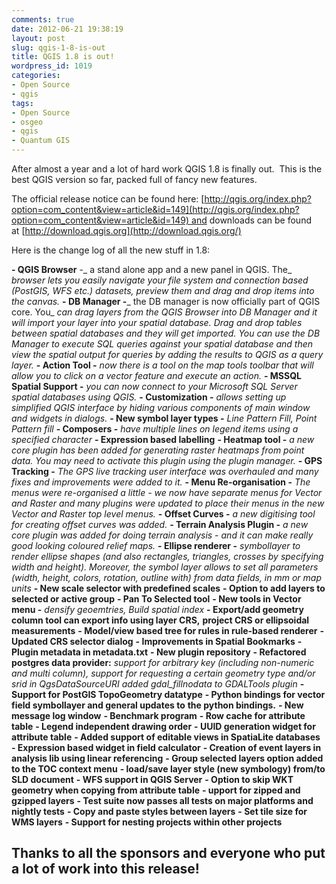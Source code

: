 ```yaml
---
comments: true
date: 2012-06-21 19:38:19
layout: post
slug: qgis-1-8-is-out
title: QGIS 1.8 is out!
wordpress_id: 1019
categories:
- Open Source
- qgis
tags:
- Open Source
- osgeo
- qgis
- Quantum GIS
---
```


After almost a year and a lot of hard work QGIS 1.8 is finally out.  This is the best QGIS version so far, packed full of fancy new features.

The official release notice can be found here: [http://qgis.org/index.php?option=com_content&view=article&id=149](http://qgis.org/index.php?option=com_content&view=article&id=149) and downloads can be found at [http://download.qgis.org](http://download.qgis.org/)

Here is the change log of all the new stuff in 1.8:

**- QGIS Browser** -_ a stand alone app and a new panel in QGIS. The_
_browser lets you easily navigate your file system and connection based_
_(PostGIS, WFS etc.) datasets, preview them and drag and drop items_
_into the canvas._
**- DB Manager -**_ the DB manager is now officially part of QGIS core. You_
_can drag layers from the QGIS Browser into DB Manager and it will_
_import your layer into your spatial database. Drag and drop tables_
_between spatial databases and they will get imported. You can use the_
_DB Manager to execute SQL queries against your spatial database and_
_then view the spatial output for queries by adding the results to QGIS_
_as a query layer._
**- Action Tool -** _now there is a tool on the map tools toolbar that will_
_allow you to click on a vector feature and execute an action._
**- MSSQL Spatial Support -** _you can now connect to your Microsoft SQL_
_Server spatial databases using QGIS._
**- Customization -** _allows setting up simplified QGIS interface by_
_hiding various components of main window and widgets in dialogs._
**- New symbol layer types -** _Line Pattern Fill, Point Pattern fill_
**- Composers -** _have multiple lines on legend items using a specified character_
**- Expression based labelling**
**- Heatmap tool -** _a new core plugin has been added for generating_
_raster heatmaps from point data. You may need to activate this plugin_
_using the plugin manager._
**- GPS Tracking -** _The GPS live tracking user interface was overhauled_
_and many fixes and improvements were added to it._
**- Menu Re-organisation -** _The menus were re-organised a little - we now_
_have separate menus for Vector and Raster and many plugins were_
_updated to place their menus in the new Vector and Raster top level_
_menus._
**- Offset Curves -** _a new digitising tool for creating offset curves was added._
**- Terrain Analysis Plugin -** _a new core plugin was added for doing_
_terrain analysis - and it can make really good looking coloured relief_
_maps._
**- Ellipse renderer -** _symbollayer to render ellipse shapes (and also_
_rectangles, triangles, crosses by specifying width and height)._
_Moreover, the symbol layer allows to set all parameters (width,_
_height, colors, rotation, outline with) from data fields, in mm or map_
_units_
**- New scale selector with predefined scales**
**- Option to add layers to selected or active group**
**- Pan To Selected tool**
**- New tools in Vector menu -** _densify geoemtries, Build spatial index_
**- Export/add geometry column tool can export info using layer CRS,**
**project CRS or ellipsoidal measurements**
**- Model/view based tree for rules in rule-based renderer**
**- Updated CRS selector dialog**
**- Improvements in Spatial Bookmarks**
**- Plugin metadata in metadata.txt**
**- New plugin repository**
**- Refactored postgres data provider:** _support for arbitrary key_
_(including non-numeric and multi column), support for requesting a_
_certain geometry type and/or srid in QgsDataSourceURI_
_added gdal_fillnodata to GDALTools plugin_
**- Support for PostGIS TopoGeometry datatype**
**- Python bindings for vector field symbollayer and general updates to**
**the python bindings.**
**- New message log window**
**- Benchmark program**
**- Row cache for attribute table**
**- Legend independent drawing order**
**- UUID generation widget for attribute table**
**- Added support of editable views in SpatiaLite databases**
**- Expression based widget in field calculator**
**- Creation of event layers in analysis lib using linear referencing**
**- Group selected layers option added to the TOC context menu**
**- load/save layer style (new symbology) from/to SLD document**
**- WFS support in QGIS Server**
**- Option to skip WKT geometry when copying from attribute table**
**- upport for zipped and gzipped layers**
**- Test suite now passes all tests on major platforms and nightly tests**
**- Copy and paste styles between layers**
**- Set tile size for WMS layers**
**- Support for nesting projects within other projects**


## Thanks to all the sponsors and everyone who put a lot of work into this release!

